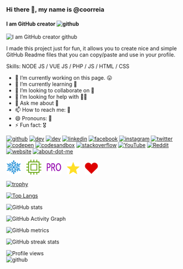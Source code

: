 ### Hi there 👋, my name is @coorreia
#### I am GitHub  creator ![github](https://camo.githubusercontent.com/f1c0fc76d120f760664938edd8e1818f9d407b03f8ce7d306e12094d8853b6a0/687474703a2f2f692e696d6775722e636f6d2f6337476d414a662e706e67)
![I am GitHub  creator ![github](https://camo.githubusercontent.com/f1c0fc76d120f760664938edd8e1818f9d407b03f8ce7d306e12094d8853b6a0/687474703a2f2f692e696d6775722e636f6d2f6337476d414a662e706e67)](https://external-content.duckduckgo.com/iu/?u=https%3A%2F%2Fblog.da2k.com.br%2Fuploads%2F2015%2F07%2Fbanner-git-e-github-ninja.jpg&f=1&nofb=1)

I made this project just for fun, it allows you to create nice and simple GitHub Readme files that you can copy/paste and use in your profile.

Skills: NODE JS / VUE JS / PHP / JS / HTML / CSS

- 🔭 I’m currently working on this page. 😛 
- 🌱 I’m currently learning 🤗 
- 👯 I’m looking to collaborate on 🥾 
- 🤔 I’m looking for help with 🐱‍👤 
- 💬 Ask me about 🧧 
- 📫 How to reach me: 👟 
- 😄 Pronouns: 🎾 
- ⚡ Fun fact: 🎖 


[<img src='https://cdn.jsdelivr.net/npm/simple-icons@3.0.1/icons/github.svg' alt='github' height='40'>](https://github.com/coorreia)  [<img src='https://cdn.jsdelivr.net/npm/simple-icons@3.0.1/icons/dev-dot-to.svg' alt='dev' height='40'>](https://dev.to/https://github.com/coorreia)  [<img src='https://cdn.jsdelivr.net/npm/simple-icons@3.0.1/icons/hashnode.svg' alt='dev' height='40'>](https://github.com/coorreia)  [<img src='https://cdn.jsdelivr.net/npm/simple-icons@3.0.1/icons/linkedin.svg' alt='linkedin' height='40'>](https://www.linkedin.com/in/https://github.com/coorreia/)  [<img src='https://cdn.jsdelivr.net/npm/simple-icons@3.0.1/icons/facebook.svg' alt='facebook' height='40'>](https://www.facebook.com/https://github.com/coorreia)  [<img src='https://cdn.jsdelivr.net/npm/simple-icons@3.0.1/icons/instagram.svg' alt='instagram' height='40'>](https://www.instagram.com/https://github.com/coorreia/)  [<img src='https://cdn.jsdelivr.net/npm/simple-icons@3.0.1/icons/twitter.svg' alt='twitter' height='40'>](https://twitter.com/https://github.com/coorreia)  [<img src='https://cdn.jsdelivr.net/npm/simple-icons@3.0.1/icons/codepen.svg' alt='codepen' height='40'>](https://codepen.io/https://github.com/coorreia)  [<img src='https://cdn.jsdelivr.net/npm/simple-icons@3.0.1/icons/codesandbox.svg' alt='codesandbox' height='40'>](https://codesandbox.io/u/https://github.com/coorreia)  [<img src='https://cdn.jsdelivr.net/npm/simple-icons@3.0.1/icons/stackoverflow.svg' alt='stackoverflow' height='40'>](https://stackoverflow.com/users/https://github.com/coorreia)  [<img src='https://cdn.jsdelivr.net/npm/simple-icons@3.0.1/icons/youtube.svg' alt='YouTube' height='40'>](https://www.youtube.com/channel/https://github.com/coorreia)  [<img src='https://cdn.jsdelivr.net/npm/simple-icons@3.0.1/icons/reddit.svg' alt='Reddit' height='40'>](https://www.reddit.com/user/https://github.com/coorreia)  [<img src='https://cdn.jsdelivr.net/npm/simple-icons@3.0.1/icons/icloud.svg' alt='website' height='40'>](https://github.com/coorreia)  [<img src='https://cdn.jsdelivr.net/npm/simple-icons@3.0.1/icons/about-dot-me.svg' alt='about-dot-me' height='40'>](https://github.com/coorreia)  

<a href='https://archiveprogram.github.com/'><img src='https://raw.githubusercontent.com/acervenky/animated-github-badges/master/assets/acbadge.gif' width='40' height='40'></a> <a href='https://docs.github.com/en/developers'><img src='https://raw.githubusercontent.com/acervenky/animated-github-badges/master/assets/devbadge.gif' width='40' height='40'></a> <a href='https://github.com/pricing'><img src='https://raw.githubusercontent.com/acervenky/animated-github-badges/master/assets/pro.gif' width='40' height='40'></a> <a href='https://stars.github.com/'><img src='https://raw.githubusercontent.com/acervenky/animated-github-badges/master/assets/starbadge.gif' width='35' height='35'></a> <a href='https://docs.github.com/en/github/supporting-the-open-source-community-with-github-sponsors'><img src='https://raw.githubusercontent.com/acervenky/animated-github-badges/master/assets/sponsorbadge.gif' width='35' height='35'></a> 

[![trophy](https://github-profile-trophy.vercel.app/?username=coorreia)](https://github.com/ryo-ma/github-profile-trophy)

[![Top Langs](https://github-readme-stats.vercel.app/api/top-langs/?username=coorreia)](https://github.com/anuraghazra/github-readme-stats)

![GitHub stats](https://github-readme-stats.vercel.app/api?username=coorreia&show_icons=true)  

![GitHub Activity Graph](https://activity-graph.herokuapp.com/graph?username=coorreia)  

![GitHub metrics](https://metrics.lecoq.io/coorreia)  

![GitHub streak stats](https://github-readme-streak-stats.herokuapp.com/?user=coorreia)  

![Profile views](https://gpvc.arturio.dev/coorreia)  
 ![github](https://external-content.duckduckgo.com/iu/?u=https%3A%2F%2Fi.imgur.com%2FgOLO8BT.gif&f=1&nofb=1)
